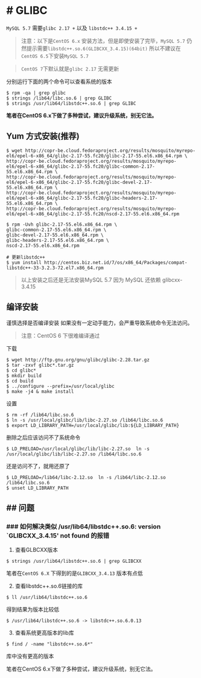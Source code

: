 # # GLIBC

`MySQL 5.7` 需要`glibc 2.17 +` 以及 `libstdc++ 3.4.15 +`

> 注意：以下是`CentOS 6.x` 安装方法，但是即使安装了完毕，`MySQL 5.7` 仍然提示需要`libstdc++.so.6(GLIBCXX_3.4.15)(64bit)` 
> 所以不建议在`CentOS 6.5`下安装`MySQL 5.7`

> `CentOS 7`下默认就是`glibc 2.17` 无需更新

分别运行下面的两个命令可以查看系统的版本
```
$ rpm -qa | grep glibc
$ strings /lib64/libc.so.6 | grep GLIBC
$ strings /usr/lib64/libstdc++.so.6 | grep GLIBC
```

**笔者在CentOS 6.x下做了多种尝试，建议升级系统，别无它法。**

## Yum 方式安装(推荐)

```
$ wget http://copr-be.cloud.fedoraproject.org/results/mosquito/myrepo-el6/epel-6-x86_64/glibc-2.17-55.fc20/glibc-2.17-55.el6.x86_64.rpm \
http://copr-be.cloud.fedoraproject.org/results/mosquito/myrepo-el6/epel-6-x86_64/glibc-2.17-55.fc20/glibc-common-2.17-55.el6.x86_64.rpm \
http://copr-be.cloud.fedoraproject.org/results/mosquito/myrepo-el6/epel-6-x86_64/glibc-2.17-55.fc20/glibc-devel-2.17-55.el6.x86_64.rpm \
http://copr-be.cloud.fedoraproject.org/results/mosquito/myrepo-el6/epel-6-x86_64/glibc-2.17-55.fc20/glibc-headers-2.17-55.el6.x86_64.rpm \
http://copr-be.cloud.fedoraproject.org/results/mosquito/myrepo-el6/epel-6-x86_64/glibc-2.17-55.fc20/nscd-2.17-55.el6.x86_64.rpm

$ rpm -Uvh glibc-2.17-55.el6.x86_64.rpm \
glibc-common-2.17-55.el6.x86_64.rpm \
glibc-devel-2.17-55.el6.x86_64.rpm \
glibc-headers-2.17-55.el6.x86_64.rpm \
nscd-2.17-55.el6.x86_64.rpm

# 更新libstdc++
$ yum install http://centos.biz.net.id/7/os/x86_64/Packages/compat-libstdc++-33-3.2.3-72.el7.x86_64.rpm
```
> 以上安装之后还是无法安装MySQL 5.7 因为 MySQL 还依赖 glibcxx-3.4.15

## 编译安装

谨慎选择是否编译安装
如果没有一定动手能力，会严重导致系统命令无法访问。

> 注意：CentOS 6 下很难编译通过

下载
```
$ wget http://ftp.gnu.org/gnu/glibc/glibc-2.28.tar.gz
$ tar -zxvf glibc*.tar.gz
$ cd glibc*
$ mkdir build
$ cd build
$ ../configure --prefix=/usr/local/glibc
$ make -j4 & make install
```
设置
```
$ rm -rf /lib64/libc.so.6
$ ln -s /usr/local/glibc/lib/libc-2.27.so /lib64/libc.so.6
$ export LD_LIBRARY_PATH=/usr/local/glibc/lib:${LD_LIBRARY_PATH} 
```

删除之后应该访问不了系统命令

```
$ LD_PRELOAD=/usr/local/glibc/lib/libc-2.27.so  ln -s /usr/local/glibc/lib/libc-2.27.so /lib64/libc.so.6
```

还是访问不了，就用还原了
```
$ LD_PRELOAD=/lib64/libc-2.12.so  ln -s /lib64/libc-2.12.so /lib64/libc.so.6
$ unset LD_LIBRARY_PATH
```

## ## 问题

### ### 如何解决类似 /usr/lib64/libstdc++.so.6: version `GLIBCXX_3.4.15' not found 的报错

1. 查看GLBCXX版本
```
$ strings /usr/lib64/libstdc++.so.6 | grep GLIBCXX
```

笔者在`CentOS 6.X` 下得到的是`GLIBCXX_3.4.13` 版本有点低

2. 查看libstdc++.so.6链接的库
```
$ ll /usr/lib64/libstdc++.so.6
```

得到结果为版本比较低
```
$ /usr/lib64/libstdc++.so.6 -> libstdc++.so.6.0.13
```

3. 查看系统更高版本的lib库
```
$ find / -name "libstdc++.so.6*"
```
库中没有更高的版本

笔者在CentOS 6.x下做了多种尝试，建议升级系统，别无它法。